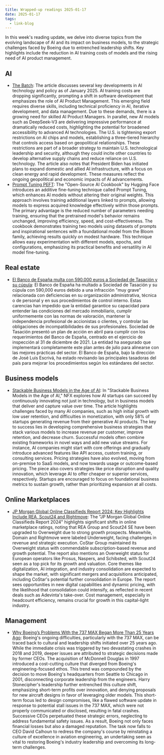 ```yaml
---
title: Wrapped-up readings 2025-01-17
date: 2025-01-17
tags:
  - link-blog
---
```


In this week's reading update, we delve into diverse topics from the evolving landscape of AI and its impact on business models, to the strategic challenges faced by Boeing due to entrenched leadership shifts. Key highlights include the reduction in AI training costs of models and the rising need of AI  product management.

## AI

- [The Batch](#): The article discusses several key developments in AI technology and policy as of January 2025. AI training costs are dropping significantly, prompting a shift in software development that emphasizes the role of AI Product Management. This emerging field requires diverse skills, including technical proficiency in AI, iterative development, and data management. Due to these demands, there is a growing need for skilled AI Product Managers. 
In parallel, new AI models such as DeepSeek-V3 are delivering impressive performance at dramatically reduced costs, highlighting the potential for broadened accessibility to advanced AI technologies. The U.S. is tightening export restrictions on AI chips and models, establishing a three-tiered hierarchy that controls access based on geopolitical relationships. These restrictions are part of a broader strategy to maintain U.S. technological leadership and security, although they could incite other countries to develop alternative supply chains and reduce reliance on U.S. technology. The article also notes that President Biden has initiated plans to expand domestic and allied AI infrastructure, with a focus on clean energy and rapid development. These measures reflect the ongoing geopolitical and economic impacts of AI advancements.
- [Prompt Tuning PEFT](https://huggingface.co/learn/cookbook/prompt_tuning_peft): The "Open-Source AI Cookbook" by Hugging Face introduces an additive fine-tuning technique called Prompt Tuning, which enhances AI models without altering their original weights. This approach involves training additional layers linked to prompts, allowing models to express acquired knowledge effectively within those prompts. The primary advantage is the reduced number of parameters needing training, ensuring that the pretrained model's behavior remains unchanged, improving efficiency, speed, and cost-effectiveness. The cookbook demonstrates training two models using datasets of prompts and inspirational sentences with a foundational model from the Bloom family, achieving results quickly on modest hardware. This technique allows easy experimentation with different models, epochs, and configurations, emphasizing its practical benefits and versatility in AI model fine-tuning.

## Real estate

- [El Banco de España multa con 590.000 euros a Sociedad de Tasación y su cúpula](https://www.idealista.com/news/inmobiliario/empresas/2025/01/10/827155-el-banco-de-espana-multa-con-540-000-euros-a-sociedad-de-tasacion-y-su-cupula): El Banco de España ha multado a Sociedad de Tasación y su cúpula con 590,000 euros debido a una infracción "muy grave" relacionada con deficiencias en su organización administrativa, técnica o de personal y en sus procedimientos de control interno. Estas carencias han impedido que la entidad garantice su capacidad para entender las condiciones del mercado inmobiliario, cumplir uniformemente con las normas de valoración, mantener la independencia profesional de accionistas o clientes, y controlar las obligaciones de incompatibilidades de sus profesionales. Sociedad de Tasación presentó un plan de acción en abril para cumplir con los requerimientos del Banco de España, centrado en el ejercicio de inspección al 31 de diciembre de 2021. La entidad ha asegurado que implementará completamente este plan antes de julio para alinearse con las mejores prácticas del sector. El Banco de España, bajo la dirección de José Luis Escrivá, ha estado revisando las principales tasadoras del país para mejorar los procedimientos según los estándares del sector.

## Business models

- [Stackable Business Models in the Age of AI](https://www.nfx.com/post/stackable-business-models?utm_campaign=NFX%20Newsletter&utm_medium=email&_hsenc=p2ANqtz-_TWtKmuGxu36mC6DVfHfUUbvc0LFUSgDyFA1OcuFc4ljarq2WdPxtixP-7OODY3gBT5KIl1on3zR3BNYgsmE8UCWY49w&_hsmi=341783199&utm_content=341783199&utm_source=hs_email): In "Stackable Business Models in the Age of AI," NFX explores how AI startups can succeed by continuously innovating not just in technology, but in business models that deliver and capture value over time. The article highlights challenges faced by many AI companies, such as high initial growth with low user retention, and difficulties in monetization, with only 58% of startups generating revenue from their generative AI products. The key to success lies in developing comprehensive business strategies that stack various models to increase revenue per customer, improve retention, and decrease churn. Successful models often combine existing frameworks in novel ways and add new value streams. For instance, AI companies might start with core offerings and gradually introduce advanced features like API access, custom training, or consulting services. Pricing strategies have also evolved, moving from on-premise to SaaS models, and now towards usage or outcome-based pricing. The piece also covers strategies like price disruption and quality innovation, which leverage AI to offer cheaper or superior services, respectively. Startups are encouraged to focus on foundational business metrics to sustain growth, rather than prioritizing expansion at all costs.

## Online Marketplaces

- [JP Morgan Global Online Classifieds Report 2024: Key Highlights Include REA, Scout24 and Rightmove](https://www.onlinemarketplaces.com/articles/jp-morgan-global-online-classifieds-report-2024-key-takeaways/): The "JP Morgan Global Online Classifieds Report 2024" highlights significant shifts in online marketplace ratings, noting that REA Group and Scout24 SE have been upgraded to Overweight due to strong growth prospects. Meanwhile, Domain and Rightmove were labeled Underweight, facing challenges in revenue and strategic execution. CoStar Group maintained its Overweight status with commendable subscription-based revenue and growth potential. The report also mentions an Overweight status for European operators like Prosus, Naspers, and Schibsted, with Scout24 seen as a top pick for its growth and valuation. Core themes like digitalization, AI integration, and industry consolidation are expected to shape the market, with significant mergers and acquisitions anticipated, including CoStar's potential further consolidation in Europe. The report sees opportunities in new digital capabilities and dynamic pricing, with the likelihood that consolidation could intensify, as reflected in recent deals such as Adevinta's take-over. Cost management, especially in headcount efficiency, remains crucial for growth in this capital-light industry.

## Management

- [Why Boeing’s Problems With the 737 MAX Began More Than 25 Years Ago](https://www.library.hbs.edu/working-knowledge/why-boeings-problems-with-737-max-began-more-than-25-years-ago): Boeing's ongoing difficulties, particularly with the 737 MAX, can be traced back to cultural and leadership shifts initiated over 25 years ago. While the immediate crisis was triggered by two devastating crashes in 2018 and 2019, deeper issues are attributed to strategic decisions made by former CEOs. The acquisition of McDonnell Douglas in 1997 introduced a cost-cutting culture that diverged from Boeing's engineering-focused ethos. This trend was compounded by the decision to move Boeing's headquarters from Seattle to Chicago in 2001, disconnecting corporate leadership from the engineers. Harry Stonecipher's leadership further entrenched this culture shift, emphasizing short-term profits over innovation, and denying proposals for new aircraft designs in favor of leveraging older models. This short-term focus led to design compromises, like a flawed software update in response to potential stall issues in the 737 MAX, which were not properly communicated or disclosed, resulting in fatal crashes. Successive CEOs perpetuated these strategic errors, neglecting to address fundamental safety issues. As a result, Boeing not only faces financial losses but also a damaged reputation. The task now falls to CEO David Calhoun to redress the company's course by reinstating a culture of excellence in aviation engineering, an undertaking seen as vital to restoring Boeing's industry leadership and overcoming its long-term challenges.

